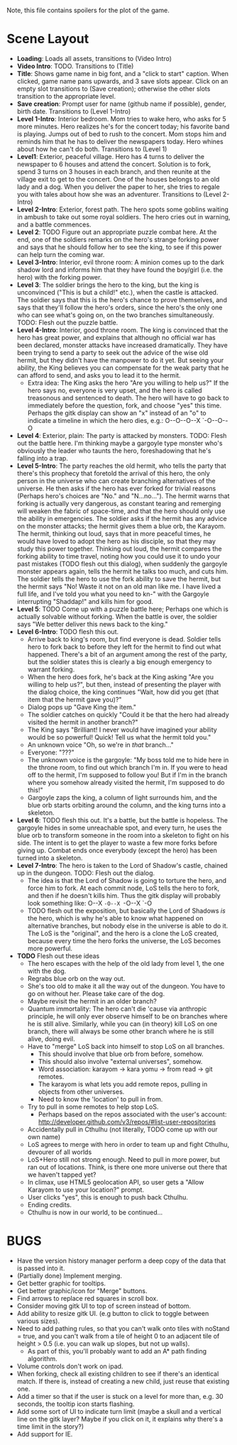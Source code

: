 Note, this file contains spoilers for the plot of the game.

Scene Layout
============

* **Loading**: Loads all assets, transitions to (Video Intro)
* **Video Intro**: TODO. Transitions to (Title)
* **Title**: Shows game name in big font, and a "click to start" caption. When clicked, game name pans upwards, and 3 save slots appear. Click on an empty slot transitions to (Save creation); otherwise the other slots transition to the appropriate level.
* **Save creation**: Prompt user for name (github name if possible), gender, birth date. Transitions to (Level 1-Intro)
* **Level 1-Intro**: Interior bedroom. Mom tries to wake hero, who asks for 5 more minutes. Hero realizes he's for the concert today; his favorite band is playing. Jumps out of bed to rush to the concert. Mom stops him and reminds him that he has to deliver the newspapers today. Hero whines about how he can't do both. Transitions to (Level 1)
* **Level1**: Exterior, peaceful village. Hero has 4 turns to deliver the newspaper to 6 houses and attend the concert. Solution is to fork, spend 3 turns on 3 houses in each branch, and then reunite at the village exit to get to the concert. One of the houses belongs to an old lady and a dog. When you deliver the paper to her, she tries to regale you with tales about how she was an adventurer. Transitions to (Level 2-Intro)
* **Level 2-Intro**: Exterior, forest path. The hero spots some goblins waiting in ambush to take out some royal soldiers. The hero cries out in warning, and a battle commences.
* **Level 2**: TODO Figure out an appropriate puzzle combat here. At the end, one of the soldiers remarks on the hero's strange forking power and says that he should follow her to see the king, to see if this power can help turn the coming war.
* **Level 3-Intro**: Interior, evil throne room: A minion comes up to the dark shadow lord and informs him that they have found the boy/girl (i.e. the hero) with the forking power.
* **Level 3**: The soldier brings the hero to the king, but the king is unconvinced ("This is but a child!" etc.), when the castle is attacked. The soldier says that this is the hero's chance to prove themselves, and says that they'll follow the hero's orders, since the hero's the only one who can see what's going on, on the two branches simultaneously. TODO: Flesh out the puzzle battle.
* **Level 4-Intro**: Interior, good throne room. The king is convinced that the hero has great power, and explains that although no official war has been declared, monster attacks have increased dramatically. They have been trying to send a party to seek out the advice of the wise old hermit, but they didn't have the manpower to do it yet. But seeing your ability, the King believes you can compensate for the weak party that he can afford to send, and asks you to lead it to the hermit.
  * Extra idea: The King asks the hero "Are you willing to help us?" If the hero says no, everyone is very upset, and the hero is called treasonous and sentenced to death. The hero will have to go back to immediately before the question, fork, and choose "yes" this time. Perhaps the gitk display can show an "x" instead of an "o" to indicate a timeline in which the hero dies, e.g.:
        O--O--O--X
               `-O--O--O
* **Level 4**: Exterior, plain: The party is attacked by monsters. TODO: Flesh out the battle here. I'm thinking maybe a gargoyle type monster who's obviously the leader who taunts the hero, foreshadowing that he's falling into a trap.
* **Level 5-Intro**: The party reaches the old hermit, who tells the party that there's this prophecy that foretold the arrival of this hero, the only person in the universe who can create branching alternatives of the universe. He then asks if the hero has ever forked for trivial reasons (Perhaps hero's choices are "No." and "N...no..."). The hermit warns that forking is actually very dangerous, as constant tearing and remerging will weaken the fabric of space-time, and that the hero should only use the ability in emergencies. The soldier asks if the hermit has any advice on the monster attacks; the hermit gives them a blue orb, the Karayom. The hermit, thinking out loud, says that in more peaceful times, he would have loved to adopt the hero as his disciple, so that they may study this power together. Thinking out loud, the hermit compares the forking ability to time travel, noting how you could use it to undo your past mistakes (TODO flesh out this dialog), when suddenly the gargoyle monster appears again, tells the hermit he talks too much, and cuts him. The soldier tells the hero to use the fork ability to save the hermit, but the hermit says "No! Waste it not on an old man like me. I have lived a full life, and I've told you what you need to kn-" with the Gargoyle interrupting "Shaddap!" and kills him for good.
* **Level 5**: TODO Come up with a puzzle battle here; Perhaps one which is actually solvable without forking. When the battle is over, the soldier says "We better deliver this news back to the king."
* **Level 6-Intro**: TODO flesh this out.
  * Arrive back to king's room, but find everyone is dead. Soldier tells hero to fork back to before they left for the hermit to find out what happened. There's a bit of an argument among the rest of the party, but the soldier states this is clearly a big enough emergency to warrant forking.
  * When the hero does fork, he's back at the King asking "Are you willing to help us?", but then, instead of presenting the player with the dialog choice, the king continues "Wait, how did you get (that item that the hermit gave you)?"
  * Dialog pops up "Gave King the item."
  * The soldier catches on quickly "Could it be that the hero had already visited the hermit in another branch?"
  * The King says "Brilliant! I never would have imagined your ability would be so powerful! Quick! Tell us what the hermit told you." 
  * An unknown voice "Oh, so we're in *that* branch..."
  * Everyone: "???"
  * The unknown voice is the gargoyle: "My boss told me to hide here in the throne room, to find out which branch I'm in. If you were to head off to the hermit, I'm supposed to follow you! But if I'm in the branch where you somehow already visited the hermit, I'm supposed to do this!"
  * Gargoyle zaps the king, a column of light surrounds him, and the blue orb starts orbiting around the column, and the king turns into a skeleton.
* **Level 6**: TODO flesh this out. It's a battle, but the battle is hopeless. The gargoyle hides in some unreachable spot, and every turn, he uses the blue orb to transform someone in the room into a skeleton to fight on his side. The intent is to get the player to waste a few more forks before giving up. Combat ends once everybody (except the hero) has been turned into a skeleton.
* **Level 7-Intro**: The hero is taken to the Lord of Shadow's castle, chained up in the dungeon. TODO: Flesh out the dialog.
  * The idea is that the Lord of Shadow is going to torture the hero, and force him to fork. At each commit node, LoS tells the hero to fork, and then if he doesn't kills him. Thus the gitk display will probably look something like:
        O--X
         `-O--X
            `-O--X
               `-O
  * TODO flesh out the exposition, but basically the Lord of Shadows *is* the hero, which is why he's able to know what happened on alternative branches, but nobody else in the universe is able to do it. The LoS is the "original", and the hero is a clone the LoS created, because every time the hero forks the universe, the LoS becomes more powerful.
* **TODO** Flesh out these ideas
  * The hero escapes with the help of the old lady from level 1, the one with the dog.
  * Regrabs blue orb on the way out.
  * She's too old to make it all the way out of the dungeon. You have to go on without her. Please take care of the dog.
  * Maybe revisit the hermit in an older branch?
  * Quantum immortality: The hero can't die 'cause via anthropic principle, he will only ever observe himself to be on branches where he is still alive. Similarly, while you can (in theory) kill LoS on one branch, there will always be some other branch where he is still alive, doing evil.
  * Have to "merge" LoS back into himself to stop LoS on all branches.
    * This should involve that blue orb from before, somehow.
    * This should also involve "external universes", somehow.
    * Word association: karayom -> kara yomu -> from read -> git remotes.
    * The karayom is what lets you add remote repos, pulling in objects from other universes.
    * Need to know the 'location' to pull in from.
  * Try to pull in some remotes to help stop LoS.
    * Perhaps based on the repos associated with the user's account: http://developer.github.com/v3/repos/#list-user-repositories
  * Accidentally pull in Cthulhu (not literally, TODO come up with our own name)
  * LoS agrees to merge with hero in order to team up and fight Cthulhu, devourer of all worlds
  * LoS+Hero still not strong enough. Need to pull in more power, but ran out of locations. Think, is there one more universe out there that we haven't tapped yet?
  * In climax, use HTML5 geolocation API, so user gets a "Allow Karayom to use your location?" prompt.
  * User clicks "yes", this is enough to push back Cthulhu.
  * Ending credits.
  * Cthulhu is now in our world, to be continued...

BUGS
====
* Have the version history manager perform a deep copy of the data that is passed into it.
* (Partially done) Implement merging.
* Get better graphic for tooltips.
* Get better graphic/icon for "Merge" buttons.
* Find arrows to replace red squares in scroll box.
* Consider moving gitk UI to top of screen instead of bottom.
* Add ability to resize gitk UI. (e.g button to click to toggle between various sizes).
* Need to add pathing rules, so that you can't walk onto tiles with noStand = true, and you can't walk from a tile of height 0 to an adjacent tile of height > 0.5 (i.e. you can walk up slopes, but not up walls).
  * As part of this, you'll probably want to add an A* path finding algorithm. 
* Volume controls don't work on ipad.
* When forking, check all existing children to see if there's an identical match. If there is, instead of creating a new child, just reuse that existing one.
* Add a timer so that if the user is stuck on a level for more than, e.g. 30 seconds, the tooltip icon starts flashing.
* Add some sort of UI to indicate turn limit (maybe a skull and a vertical line on the gitk layer? Maybe if you click on it, it explains why there's a time limit in the story?)
* Add support for IE.
